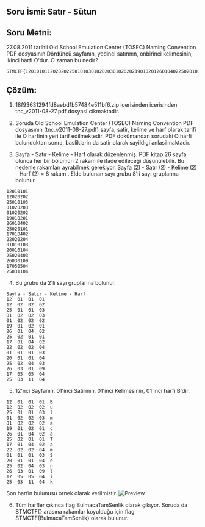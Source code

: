 ## Soru İsmi: Satır - Sütun

## Soru Metni: 
27.08.2011 tarihli Old School Emulation Center (TOSEC) Naming Convention PDF dosyasının Dördüncü sayfanın, yedinci satırının, onbirinci kelimesinin, ikinci harfi O'dur.  O zaman bu nedir?
```
STMCTF{12010101120202022501010301020203010202021901020126010402250201011701040222020204010101032001010425020403260301091705050425031104}
```
## Çözüm: 

1. 18f93631294fd8aebd1b57484e511bf6.zip icerisinden icerisinden tnc_v2011-08-27.pdf dosyasi cikmaktadir.

2. Soruda Old School Emulation Center (TOSEC) Naming Convention PDF dosyasının (tnc_v2011-08-27.pdf) sayfa, satir, kelime ve harf olarak tarifi ile O harfinin yeri tarif edilmektedir.  PDF dokümandan sorudaki O harfi bulunduktan sonra, basliklarin da satir olarak sayildigi anlasilmaktadir. 

3. Sayfa - Satır - Kelime - Harf olarak düzenlenmiş. PDF kitap 26 sayfa olunca her bir bölümün 2 rakam ile ifade edileceği düşünülebilir. Bu nedenle rakamları ayrabilmek gerekiyor. Sayfa (2) - Satır (2) - Kelime (2) - Harf (2) = 8 rakam . Elde bulunan sayı grubu 8'li sayı gruplarına bolunur.

```
12010101
12020202
25010103
01020203
01020202
19010201
26010402
25020101
17010402
22020204
01010103
20010104
25020403
26030109
17050504
25031104
```

4. Bu grubu da 2'li sayı gruplarına bolunur.
```
Sayfa - Satır - Kelime - Harf
12 	01 	01 	01
12 	02 	02 	02
25 	01 	01 	03
01 	02 	02 	03
01 	02 	02 	02
19 	01 	02 	01
26 	01 	04 	02
25 	02 	01 	01
17 	01 	04 	02
22 	02 	02 	04
01 	01 	01 	03
20 	01 	01 	04
25 	02 	04 	03
26 	03 	01 	09
17 	05 	05 	04
25 	03 	11 	04
```

5. 12'nci Sayfanın, 01'inci Satırının, 01'inci Kelimesinin, 01'inci harfi B'dir. 

```
12 	01 	01 	01 	B
12	02	02	02	u
25	01	01	03	l
01	02	02	03	m
01	02	02	02	a
19	01	02	01	c
26	01	04	02	a
25	02	01	01	T
17	01	04	02	a
22	02	02	04	m
01	01	01	03	S
20	01	01	04	e
25	02	04	03	n
26	03	01	09	l
17	05	05	04	i
25	03	11	04	k
```

Son harfin bulunusu ornek olarak verilmistir.
![Preview](https://github.com/stmctf/stmctf17/blob/master/MISC/SatirSutun/satirsutun.png)


6. Tüm harfler çıkınca flag BulmacaTamSenlik olarak çıkıyor. Soruda da STMCTF{} arasına rakamlar koyulduğu için flag STMCTF{BulmacaTamSenlik} olarak bulunur.
